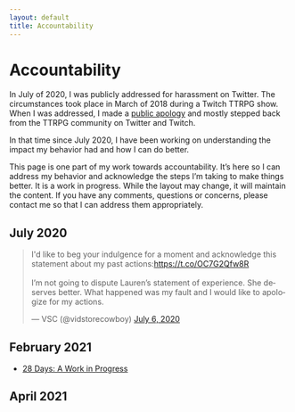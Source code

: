 ```yaml
---
layout: default
title: Accountability
---
```


# Accountability

In July of 2020, I was publicly addressed for harassment on Twitter. The circumstances took place in March of 2018 during a Twitch TTRPG show.  When I was addressed, I made a [public apology](https://twitter.com/vidstorecowboy/status/1280064079353180160) and mostly stepped back from the TTRPG community on Twitter and Twitch.

In that time since July 2020, I have been working on understanding the impact my behavior had and how I can do better.

This page is one part of my work towards accountability. It’s here so I can address my behavior and acknowledge the steps I’m taking to make things better. It is a work in progress. While the layout may change, it will maintain the content. If you have any comments, questions or concerns, please contact me so that I can address them appropriately.

## July 2020

<blockquote class="twitter-tweet"><p lang="en" dir="ltr">I&#39;d like to beg your indulgence for a moment and acknowledge this statement about my past actions:<a href="https://t.co/OC7G2Qfw8R">https://t.co/OC7G2Qfw8R</a><br><br>I’m not going to dispute Lauren’s statement of experience. She deserves better. What happened was my fault and I would like to apologize for my actions.</p>&mdash; VSC (@vidstorecowboy) <a href="https://twitter.com/vidstorecowboy/status/1280064079353180160?ref_src=twsrc%5Etfw">July 6, 2020</a></blockquote> <script async src="https://platform.twitter.com/widgets.js" charset="utf-8"></script>

## February 2021

 * [28 Days: A Work in Progress](/projects/accountability/28days.html)

## April 2021

 <!-- * [On the Subject of Accountability]({% post_url 2021-04-07-on-the-subject-of-accountability %}) -->
